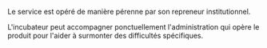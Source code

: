Le service est opéré de manière pérenne par son repreneur institutionnel.

L'incubateur peut accompagner ponctuellement l'administration qui opère le produit pour l'aider à surmonter des difficultés spécifiques.
